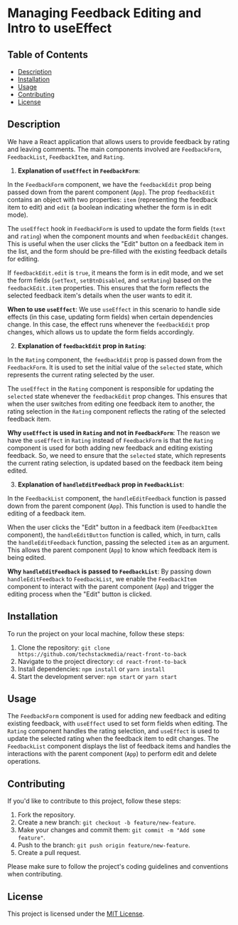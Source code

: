 # Managing Feedback Editing and Intro to useEffect

## Table of Contents

- [Description](#description)
- [Installation](#installation)
- [Usage](#usage)
- [Contributing](#contributing)
- [License](#license)

## Description

We have a React application that allows users to provide feedback by rating and leaving comments. The main components involved are `FeedbackForm`, `FeedbackList`, `FeedbackItem`, and `Rating`.

1. **Explanation of `useEffect` in `FeedbackForm`**:

In the `FeedbackForm` component, we have the `feedbackEdit` prop being passed down from the parent component (`App`). The prop `feedbackEdit` contains an object with two properties: `item` (representing the feedback item to edit) and `edit` (a boolean indicating whether the form is in edit mode).

The `useEffect` hook in `FeedbackForm` is used to update the form fields (`text` and `rating`) when the component mounts and when `feedbackEdit` changes. This is useful when the user clicks the "Edit" button on a feedback item in the list, and the form should be pre-filled with the existing feedback details for editing.

If `feedbackEdit.edit` is `true`, it means the form is in edit mode, and we set the form fields (`setText`, `setBtnDisabled`, and `setRating`) based on the `feedbackEdit.item` properties. This ensures that the form reflects the selected feedback item's details when the user wants to edit it.

**When to use `useEffect`**: We use `useEffect` in this scenario to handle side effects (in this case, updating form fields) when certain dependencies change. In this case, the effect runs whenever the `feedbackEdit` prop changes, which allows us to update the form fields accordingly.

2. **Explanation of `feedbackEdit` prop in `Rating`**:

In the `Rating` component, the `feedbackEdit` prop is passed down from the `FeedbackForm`. It is used to set the initial value of the `selected` state, which represents the current rating selected by the user.

The `useEffect` in the `Rating` component is responsible for updating the `selected` state whenever the `feedbackEdit` prop changes. This ensures that when the user switches from editing one feedback item to another, the rating selection in the `Rating` component reflects the rating of the selected feedback item.

**Why `useEffect` is used in `Rating` and not in `FeedbackForm`**: The reason we have the `useEffect` in `Rating` instead of `FeedbackForm` is that the `Rating` component is used for both adding new feedback and editing existing feedback. So, we need to ensure that the `selected` state, which represents the current rating selection, is updated based on the feedback item being edited.

3. **Explanation of `handleEditFeedback` prop in `FeedbackList`**:

In the `FeedbackList` component, the `handleEditFeedback` function is passed down from the parent component (`App`). This function is used to handle the editing of a feedback item.

When the user clicks the "Edit" button in a feedback item (`FeedbackItem` component), the `handleEditButton` function is called, which, in turn, calls the `handleEditFeedback` function, passing the selected `item` as an argument. This allows the parent component (`App`) to know which feedback item is being edited.

**Why `handleEditFeedback` is passed to `FeedbackList`**: By passing down `handleEditFeedback` to `FeedbackList`, we enable the `FeedbackItem` component to interact with the parent component (`App`) and trigger the editing process when the "Edit" button is clicked.

## Installation

To run the project on your local machine, follow these steps:

1. Clone the repository: `git clone https://github.com/techstackmedia/react-front-to-back`
2. Navigate to the project directory: `cd react-front-to-back`
3. Install dependencies: `npm install` or `yarn install`
4. Start the development server: `npm start` or `yarn start`

## Usage

The `FeedbackForm` component is used for adding new feedback and editing existing feedback, with `useEffect` used to set form fields when editing. The `Rating` component handles the rating selection, and `useEffect` is used to update the selected rating when the feedback item to edit changes. The `FeedbackList` component displays the list of feedback items and handles the interactions with the parent component (`App`) to perform edit and delete operations.

## Contributing

If you'd like to contribute to this project, follow these steps:

1. Fork the repository.
2. Create a new branch: `git checkout -b feature/new-feature`.
3. Make your changes and commit them: `git commit -m "Add some feature"`.
4. Push to the branch: `git push origin feature/new-feature`.
5. Create a pull request.

Please make sure to follow the project's coding guidelines and conventions when contributing.

## License

This project is licensed under the [MIT License](https://opensource.org/licenses/MIT).
